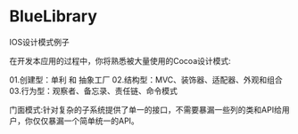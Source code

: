 # BlueLibrary
IOS设计模式例子

在开发本应用的过程中，你将熟悉被大量使用的Cocoa设计模式:

01.创建型：单利 和 抽象工厂
02.结构型：MVC、装饰器、适配器、外观和组合
03.行为型：观察者、备忘录、责任链、命令模式

门面模式:针对复杂的子系统提供了单一的接口，不需要暴漏一些列的类和API给用户，你仅仅暴漏一个简单统一的API。

